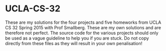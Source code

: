 # UCLA-CS-32
These are my solutions for the four projects and five homeworks from UCLA CS 32 Spring 2015 with Prof Smallberg. These are my own solutions and are therefore not perfect. The source code for the various projects should only be used as a vague guideline to help you if you are stuck. Do not copy directly from these files as they will result in your own penalisation! 
